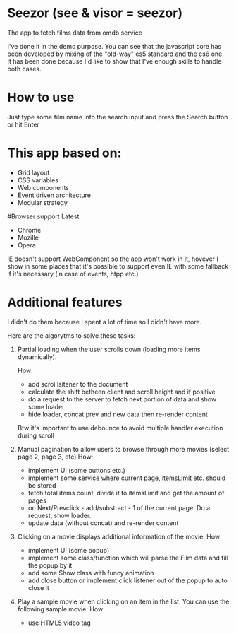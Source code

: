 # Seezor (see & visor = seezor)
The app to fetch films data from omdb service

I've done it in the demo purpose. You can see that the javascript core has been developed by mixing of the "old-way" es5 standard and the es6 one. It has been done because I'd like to show that I've enough skills to handle both cases.

# How to use
Just type some film name into the search input and press the Search button or hit Enter

# This app based on:
+ Grid layout
+ CSS variables
+ Web components
+ Event driven architecture
+ Modular strategy

#Browser support
Latest
+ Chrome
+ Mozille
+ Opera

IE doesn't support WebComponent so the app won't work in it, hovever I show in some places that it's possible to support even IE with some fallback if it's necessary (in case of events, htpp etc.) 

# Additional features
I didn't do them because I spent a lot of time so I didn't have more.

Here are the algorytms to solve these tasks:
1) Partial loading when the user scrolls down (loading more items dynamically).

   How:
   - add scrol lsitener to the document
   - calculate the shift betheen client and scroll height and if positive
   - do a request to the server to fetch next portion of data and show some loader
   - hide loader, concat prev and new data then re-render content

    Btw it's important to use debounce to avoid multiple handler execution during scroll

2) Manual pagination to allow users to browse through more movies (select page 2,
page 3, etc)
   How:
   - implement UI (some buttons etc.)
   - implement some service where current page, itemsLimit etc. should be stored
   - fetch total items count, divide it to itemsLimit and get the amount of pages
   - on Next/Prevclick - add/substract  - 1 of the current page. Do a request, show loader.
   - update data (without concat) and re-render content

3) Clicking on a movie displays additional information of the movie.
   How:
   - implement UI (some popup)
   - implement some class/function which will parse the Film data and fill the popup by it
   - add some Show class with funcy animation
   - add close button or implement click listener out of the popup to auto close it

4) Play a sample movie when clicking on an item in the list. You can use the following
sample movie:
   How:
   - use HTML5 video tag
